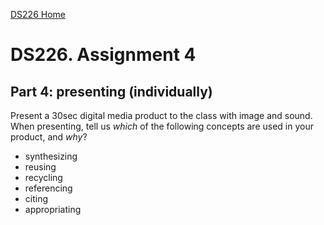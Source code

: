 [DS226 Home](home.md)  
# DS226. Assignment 4


## Part 4: presenting (individually)

Present a 30sec digital media product to the class with image and sound.  
When presenting, tell us _which_ of the following concepts are used in your product, and _why_?  
- synthesizing
- reusing
- recycling
- referencing
- citing
- appropriating

